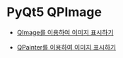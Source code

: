 # PyQt5 QPImage
 * [QImage를 이용하여 이미지 표시하기](https://lsjsj92.tistory.com/319)

 * [QPainter를 이용하여 이미지 표시하기](https://www.youtube.com/watch?v=bCPTSliTJkU)
